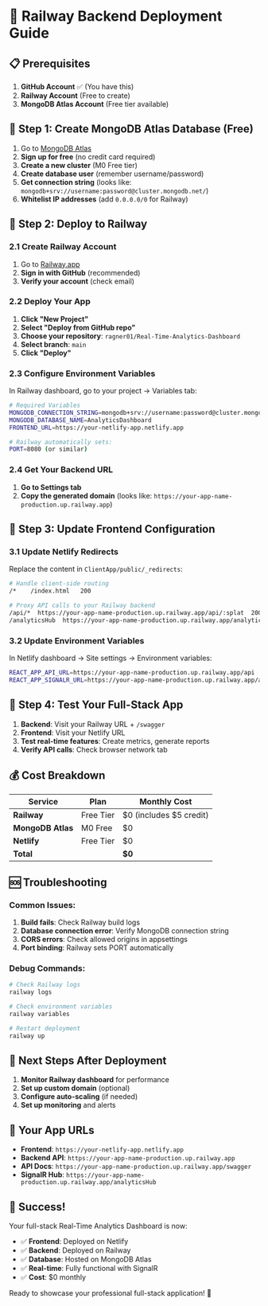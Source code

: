 # 🚀 Railway Backend Deployment Guide

## 📋 Prerequisites

1. **GitHub Account** ✅ (You have this)
2. **Railway Account** (Free to create)
3. **MongoDB Atlas Account** (Free tier available)

## 🔧 Step 1: Create MongoDB Atlas Database (Free)

1. Go to [MongoDB Atlas](https://www.mongodb.com/atlas)
2. **Sign up for free** (no credit card required)
3. **Create a new cluster** (M0 Free tier)
4. **Create database user** (remember username/password)
5. **Get connection string** (looks like: `mongodb+srv://username:password@cluster.mongodb.net/`)
6. **Whitelist IP addresses** (add `0.0.0.0/0` for Railway)

## 🚂 Step 2: Deploy to Railway

### 2.1 Create Railway Account
1. Go to [Railway.app](https://railway.app)
2. **Sign in with GitHub** (recommended)
3. **Verify your account** (check email)

### 2.2 Deploy Your App
1. **Click "New Project"**
2. **Select "Deploy from GitHub repo"**
3. **Choose your repository**: `ragner01/Real-Time-Analytics-Dashboard`
4. **Select branch**: `main`
5. **Click "Deploy"**

### 2.3 Configure Environment Variables
In Railway dashboard, go to your project → Variables tab:

```bash
# Required Variables
MONGODB_CONNECTION_STRING=mongodb+srv://username:password@cluster.mongodb.net/
MONGODB_DATABASE_NAME=AnalyticsDashboard
FRONTEND_URL=https://your-netlify-app.netlify.app

# Railway automatically sets:
PORT=8080 (or similar)
```

### 2.4 Get Your Backend URL
1. **Go to Settings tab**
2. **Copy the generated domain** (looks like: `https://your-app-name-production.up.railway.app`)

## 🔄 Step 3: Update Frontend Configuration

### 3.1 Update Netlify Redirects
Replace the content in `ClientApp/public/_redirects`:

```bash
# Handle client-side routing
/*    /index.html   200

# Proxy API calls to your Railway backend
/api/*  https://your-app-name-production.up.railway.app/api/:splat  200
/analyticsHub  https://your-app-name-production.up.railway.app/analyticsHub  200
```

### 3.2 Update Environment Variables
In Netlify dashboard → Site settings → Environment variables:

```bash
REACT_APP_API_URL=https://your-app-name-production.up.railway.app/api
REACT_APP_SIGNALR_URL=https://your-app-name-production.up.railway.app/analyticsHub
```

## 🎯 Step 4: Test Your Full-Stack App

1. **Backend**: Visit your Railway URL + `/swagger`
2. **Frontend**: Visit your Netlify URL
3. **Test real-time features**: Create metrics, generate reports
4. **Verify API calls**: Check browser network tab

## 💰 Cost Breakdown

| Service | Plan | Monthly Cost |
|---------|------|--------------|
| **Railway** | Free Tier | $0 (includes $5 credit) |
| **MongoDB Atlas** | M0 Free | $0 |
| **Netlify** | Free Tier | $0 |
| **Total** | | **$0** |

## 🆘 Troubleshooting

### Common Issues:

1. **Build fails**: Check Railway build logs
2. **Database connection error**: Verify MongoDB connection string
3. **CORS errors**: Check allowed origins in appsettings
4. **Port binding**: Railway sets PORT automatically

### Debug Commands:

```bash
# Check Railway logs
railway logs

# Check environment variables
railway variables

# Restart deployment
railway up
```

## 🚀 Next Steps After Deployment

1. **Monitor Railway dashboard** for performance
2. **Set up custom domain** (optional)
3. **Configure auto-scaling** (if needed)
4. **Set up monitoring** and alerts

## 📱 Your App URLs

- **Frontend**: `https://your-netlify-app.netlify.app`
- **Backend API**: `https://your-app-name-production.up.railway.app`
- **API Docs**: `https://your-app-name-production.up.railway.app/swagger`
- **SignalR Hub**: `https://your-app-name-production.up.railway.app/analyticsHub`

## 🎉 Success!

Your full-stack Real-Time Analytics Dashboard is now:
- ✅ **Frontend**: Deployed on Netlify
- ✅ **Backend**: Deployed on Railway
- ✅ **Database**: Hosted on MongoDB Atlas
- ✅ **Real-time**: Fully functional with SignalR
- ✅ **Cost**: $0 monthly

Ready to showcase your professional full-stack application! 🚀
